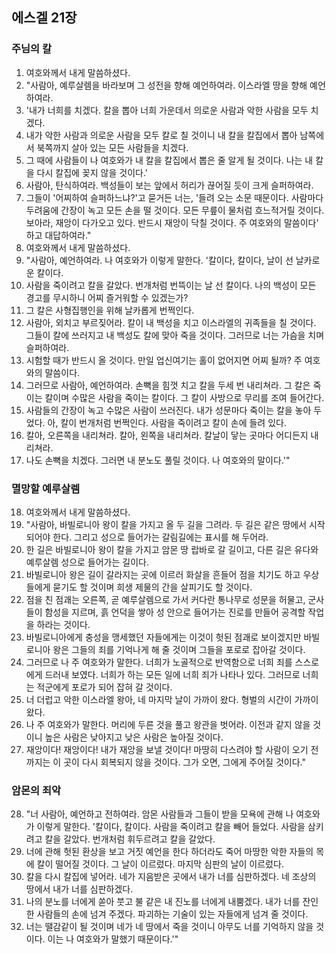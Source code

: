 ## 에스겔 21장

### 주님의 칼
1. 여호와께서 내게 말씀하셨다.
2. "사람아, 예루살렘을 바라보며 그 성전을 향해 예언하여라. 이스라엘 땅을 향해 예언하여라.
3. '내가 너희를 치겠다. 칼을 뽑아 너희 가운데서 의로운 사람과 악한 사람을 모두 치겠다.
4. 내가 악한 사람과 의로운 사람을 모두 칼로 칠 것이니 내 칼을 칼집에서 뽑아 남쪽에서 북쪽까지 살아 있는 모든 사람들을 치겠다.
5. 그 때에 사람들이 나 여호와가 내 칼을 칼집에서 뽑은 줄 알게 될 것이다. 나는 내 칼을 다시 칼집에 꽂지 않을 것이다.'
6. 사람아, 탄식하여라. 백성들이 보는 앞에서 허리가 끊어질 듯이 크게 슬퍼하여라.
7. 그들이 '어찌하여 슬퍼하느냐?'고 묻거든 너는, '들려 오는 소문 때문이다. 사람마다 두려움에 간장이 녹고 모든 손을 떨 것이다. 모든 무릎이 물처럼 흐느적거릴 것이다. 보아라, 재앙이 다가오고 있다. 반드시 재앙이 닥칠 것이다. 주 여호와의 말씀이다' 하고 대답하여라."
8. 여호와께서 내게 말씀하셨다.
9. "사람아, 예언하여라. 나 여호와가 이렇게 말한다. '칼이다, 칼이다, 날이 선 날카로운 칼이다.
10. 사람을 죽이려고 칼을 갈았다. 번개처럼 번뜩이는 날 선 칼이다. 나의 백성이 모든 경고를 무시하니 어찌 즐거워할 수 있겠는가?
11. 그 칼은 사형집행인을 위해 날카롭게 번쩍인다.
12. 사람아, 외치고 부르짖어라. 칼이 내 백성을 치고 이스라엘의 귀족들을 칠 것이다. 그들이 칼에 쓰러지고 내 백성도 칼에 맞아 죽을 것이다. 그러므로 너는 가슴을 치며 슬퍼하여라.
13. 시험할 때가 반드시 올 것이다. 만일 업신여기는 홀이 없어지면 어찌 될까? 주 여호와의 말씀이다.
14. 그러므로 사람아, 예언하여라. 손뼉을 힘껏 치고 칼을 두세 번 내리쳐라. 그 칼은 죽이는 칼이며 수많은 사람을 죽이는 칼이다. 그 칼이 사방으로 무리를 조여 들어간다.
15. 사람들의 간장이 녹고 수많은 사람이 쓰러진다. 내가 성문마다 죽이는 칼을 놓아 두었다. 아, 칼이 번개처럼 번쩍인다. 사람을 죽이려고 칼이 손에 들려 있다.
16. 칼아, 오른쪽을 내리쳐라. 칼아, 왼쪽을 내리쳐라. 칼날이 닿는 곳마다 어디든지 내리쳐라.
17. 나도 손뼉을 치겠다. 그러면 내 분노도 풀릴 것이다. 나 여호와의 말이다.'"
### 멸망할 예루살렘
18. 여호와께서 내게 말씀하셨다.
19. "사람아, 바빌로니아 왕이 칼을 가지고 올 두 길을 그려라. 두 길은 같은 땅에서 시작되어야 한다. 그리고 성으로 들어가는 갈림길에는 표시를 해 두어라.
20. 한 길은 바빌로니아 왕이 칼을 가지고 암몬 땅 랍바로 갈 길이고, 다른 길은 유다와 예루살렘 성으로 들어가는 길이다.
21. 바빌로니아 왕은 길이 갈라지는 곳에 이르러 화살을 흔들어 점을 치기도 하고 우상들에게 묻기도 할 것이며 희생 제물의 간을 살피기도 할 것이다.
22. 점을 친 점괘는 오른쪽, 곧 예루살렘으로 가서 커다란 통나무로 성문을 허물고, 군사들이 함성을 지르며, 흙 언덕을 쌓아 성 안으로 들어가는 진로를 만들어 공격할 작업을 하라는 것이다.
23. 바빌로니아에게 충성을 맹세했던 자들에게는 이것이 헛된 점괘로 보이겠지만 바빌로니아 왕은 그들의 죄를 기억나게 해 줄 것이며 그들을 포로로 잡아갈 것이다.
24. 그러므로 나 주 여호와가 말한다. 너희가 노골적으로 반역함으로 너희 죄를 스스로에게 드러내 보였다. 너희가 하는 모든 일에 너희 죄가 나타나 있다. 그러므로 너희는 적군에게 포로가 되어 잡혀 갈 것이다.
25. 너 더럽고 악한 이스라엘 왕아, 네 마지막 날이 가까이 왔다. 형벌의 시간이 가까이 왔다.
26. 나 주 여호와가 말한다. 머리에 두른 것을 풀고 왕관을 벗어라. 이전과 같지 않을 것이니 높은 사람은 낮아지고 낮은 사람은 높아질 것이다.
27. 재앙이다! 재앙이다! 내가 재앙을 보낼 것이다! 마땅히 다스려야 할 사람이 오기 전까지는 이 곳이 다시 회복되지 않을 것이다. 그가 오면, 그에게 주어질 것이다."
### 암몬의 죄악
28. "너 사람아, 예언하고 전하여라. 암몬 사람들과 그들이 받을 모욕에 관해 나 여호와가 이렇게 말한다. '칼이다, 칼이다. 사람을 죽이려고 칼을 빼어 들었다. 사람을 삼키려고 칼을 갈았다. 번개처럼 휘두르려고 칼을 갈았다.
29. 너에 관해 헛된 환상을 보고 거짓 예언을 한다 하더라도 죽어 마땅한 악한 자들의 목에 칼이 떨어질 것이다. 그 날이 이르렀다. 마지막 심판의 날이 이르렀다.
30. 칼을 다시 칼집에 넣어라. 네가 지음받은 곳에서 내가 너를 심판하겠다. 네 조상의 땅에서 내가 너를 심판하겠다.
31. 나의 분노를 너에게 쏟아 붓고 불 같은 내 진노를 너에게 내뿜겠다. 내가 너를 잔인한 사람들의 손에 넘겨 주겠다. 파괴하는 기술이 있는 자들에게 넘겨 줄 것이다.
32. 너는 땔감같이 될 것이며 네가 네 땅에서 죽을 것이니 아무도 너를 기억하지 않을 것이다. 이는 나 여호와가 말했기 때문이다.'"